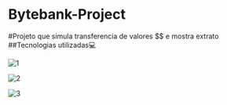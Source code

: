 # Bytebank-Project


#Projeto que simula transferencia de valores $$ e mostra extrato 
##Tecnologias utilizadas💻



![1](https://user-images.githubusercontent.com/49458473/140191553-af37e4b5-fa34-407d-adc1-d8e312b3811b.png)


![2](https://user-images.githubusercontent.com/49458473/140191516-fe49ab0d-0eed-4d3f-9472-aeb52dc746ac.png)



![3](https://user-images.githubusercontent.com/49458473/140191497-aaa0bea6-6163-478e-885e-510f1c38667d.png)
